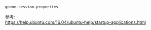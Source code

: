 ``` bash
gnome-session-properties
```

参考:  
https://help.ubuntu.com/16.04/ubuntu-help/startup-applications.html
